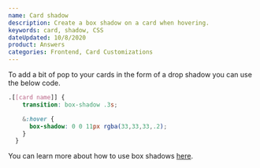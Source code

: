 ```yaml
---
name: Card shadow
description: Create a box shadow on a card when hovering.
keywords: card, shadow, CSS
dateUpdated: 10/8/2020
product: Answers
categories: Frontend, Card Customizations
---
```


To add a bit of pop to your cards in the form of a drop shadow you can use the below code.

```css
.[[card name]] {
    transition: box-shadow .3s;

    &:hover {
      box-shadow: 0 0 11px rgba(33,33,33,.2); 
    }
  }
```

You can learn more about how to use box shadows [here](https://www.w3schools.com/cssref/css3_pr_box-shadow.asp).